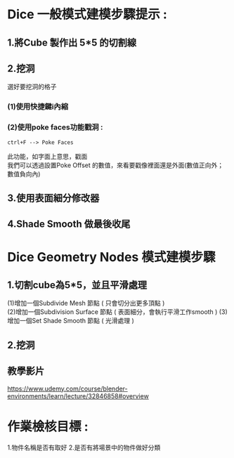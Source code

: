 # Dice 一般模式建模步驟提示 : 
## 1.將Cube 製作出 5*5 的切割線
## 2.挖洞
選好要挖洞的格子
### (1)使用快捷鍵i內縮
### (2)使用poke faces功能戳洞 : 
```
ctrl+F --> Poke Faces 
```
此功能，如字面上意思，戳面<br>
我們可以透過設置Poke Offset 的數值，來看要戳像裡面還是外面(數值正向外；數值負向內)

## 3.使用表面細分修改器 
## 4.Shade Smooth 做最後收尾

# Dice Geometry Nodes 模式建模步驟

## 1.切割cube為5*5，並且平滑處理 
 (1)增加一個Subdivide Mesh 節點 ( 只會切分出更多頂點 )<br>
 (2)增加一個Subdivision Surface 節點 ( 表面細分，會執行平滑工作smooth )
 (3)增加一個Set Shade Smooth 節點 ( 光滑處理 )
## 2.挖洞


## 教學影片
https://www.udemy.com/course/blender-environments/learn/lecture/32846858#overview

# 作業檢核目標 : 
1.物件名稱是否有取好
2.是否有將場景中的物件做好分類

